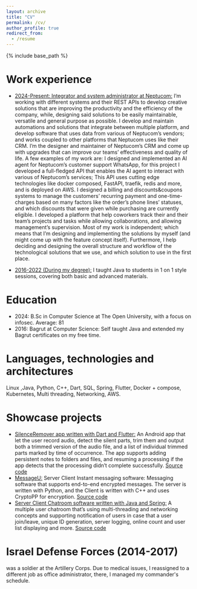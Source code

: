 ```yaml
---
layout: archive
title: "CV"
permalink: /cv/
author_profile: true
redirect_from:
  - /resume
---
```


{% include base_path %}

Work experience
======

* <ins>2024-Present: Integrator and system administrator at Neptucom:</ins> I’m working with different systems and their REST APIs to develop creative solutions that are improving the productivity and the efficiency of the company, while, designing said solutions to be easily maintainable, versatile and general purpose as possible. I develop and maintain automations and solutions that integrate between multiple platform, and develop software that uses data from various of Neptucom’s vendors; and works coupled to other platforms that Neptucom uses like their CRM. I’m the designer and maintainer of Neptucom’s CRM and come up with upgrades that can improve our teams’ effectiveness and quality of life. A few examples of my work are: I designed and implemented an AI agent for Neptucom’s customer support WhatsApp, for this project I developed a full-fledged API that enables the AI agent to interact with various of Neptucom’s services; This API uses cutting edge technologies like docker composed, FastAPI, traefik, redis and more, and is deployed on AWS. I designed a billing and discounts&coupons systems to manage the customers’ recurring payment and one-time-charges based on many factors like the order’s phone lines’ statuses, and which discounts that were given while purchasing are currently eligible. I developed a platform that help coworkers track their and their team’s projects and tasks while allowing collaborations, and allowing management’s supervision. Most of my work is independent; which means that I’m designing and implementing the solutions by myself (and might come up with the feature concept itself). Furthermore, I help deciding and designing the overall structure and workflow of the technological solutions that we use, and which solution to use in the first place.
  
* <ins>2016-2022 (During my degree):</ins> I taught Java to students in 1 on 1 style sessions, covering both basic and advanced materials.

Education
======
* 2024: B.Sc in Computer Science at The Open University, with a focus on infosec. Average: 81
* 2016: Bagrut at Computer Science: Self taught Java and extended my Bagrut certificates on my free time.

Languages, technologies and architectures
======
Linux ,Java, Python, C++, Dart, SQL, Spring, Flutter, Docker + compose, Kubernetes, Multi threading, Networking, AWS.

Showcase projects
======
* <ins>SilenceRemover app written with Dart and Flutter:</ins> An Android app that let the user record audio, detect the silent parts, trim them and output both a trimmed version of the audio file, and a list of individual trimmed parts marked by time of occurrence. The app supports adding persistent notes to folders and files, and resuming a processing if the app detects that the processing didn’t complete successfully. [Source code](https://github.com/TalOrenshtein/Silence_Remover)
* <ins>MessageU:</ins> Server Client Instant messaging software: Messaging software that supports end-to-end encrypted messages. The server is written with Python, and the Client is written with C++ and uses CryptoPP for encryption. [Source code](https://github.com/TalOrenshtein/MessageU)
* <ins>Server Client Chatroom software written with Java and Spring:</ins> A multiple user chatroom that’s using multi-threading and networking concepts and supporting notification of users in case that a user join/leave, unique ID generation, server logging, online count and user list displaying and more. [Source code](https://github.com/TalOrenshtein/Chatroom)

Israel Defense Forces (2014-2017)
======
 was a soldier at the Artillery Corps. Due to medical issues, I reassigned to a different job as office administrator, there, I managed my commander's schedule.
